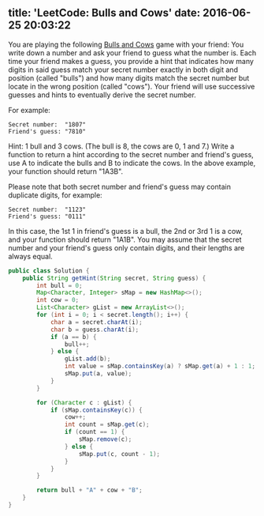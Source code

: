 title: 'LeetCode: Bulls and Cows'
date: 2016-06-25 20:03:22
---

You are playing the following [Bulls and Cows](https://en.wikipedia.org/wiki/Bulls_and_Cows) game with your friend: You write down a number and ask your friend to guess what the number is. Each time your friend makes a guess, you provide a hint that indicates how many digits in said guess match your secret number exactly in both digit and position (called "bulls") and how many digits match the secret number but locate in the wrong position (called "cows"). Your friend will use successive guesses and hints to eventually derive the secret number.

For example:
```
Secret number:  "1807"
Friend's guess: "7810"
```
Hint: 1 bull and 3 cows. (The bull is 8, the cows are 0, 1 and 7.)
Write a function to return a hint according to the secret number and friend's guess, use A to indicate the bulls and B to indicate the cows. In the above example, your function should return "1A3B".

Please note that both secret number and friend's guess may contain duplicate digits, for example:
```
Secret number:  "1123"
Friend's guess: "0111"
```
In this case, the 1st 1 in friend's guess is a bull, the 2nd or 3rd 1 is a cow, and your function should return "1A1B".
You may assume that the secret number and your friend's guess only contain digits, and their lengths are always equal.

```java
public class Solution {
    public String getHint(String secret, String guess) {
        int bull = 0;
        Map<Character, Integer> sMap = new HashMap<>();
        int cow = 0;
        List<Character> gList = new ArrayList<>();
        for (int i = 0; i < secret.length(); i++) {
            char a = secret.charAt(i);
            char b = guess.charAt(i);
            if (a == b) {
                bull++;
            } else {
                gList.add(b);
                int value = sMap.containsKey(a) ? sMap.get(a) + 1 : 1;
                sMap.put(a, value);
            }
        }

        for (Character c : gList) {
            if (sMap.containsKey(c)) {
                cow++;
                int count = sMap.get(c);
                if (count == 1) {
                    sMap.remove(c);
                } else {
                    sMap.put(c, count - 1);
                }
            }
        }

        return bull + "A" + cow + "B";
    }
}
```